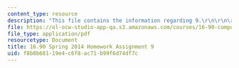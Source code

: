 ```yaml
---
content_type: resource
description: "This file contains the information regarding 9.\r\n\r\n\r\n"
file: https://ol-ocw-studio-app-qa.s3.amazonaws.com/courses/16-90-computational-methods-in-aerospace-engineering-spring-2014/f8b0b68119e4c6f8ac71b99f6d74df7c_MIT16_90S14_pset9.pdf
file_type: application/pdf
resourcetype: Document
title: 16.90 Spring 2014 Homework Assignment 9
uid: f8b0b681-19e4-c6f8-ac71-b99f6d74df7c
---
```

